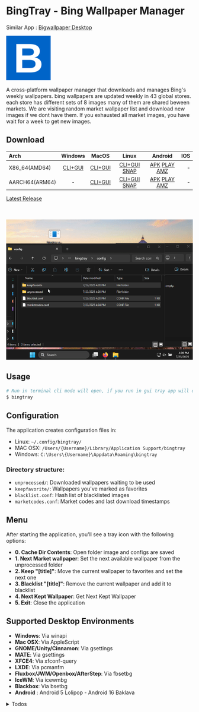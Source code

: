 # BingTray - Bing Wallpaper Manager

Similar App : [Bigwallpaper Desktop](https://bingwallpaper.microsoft.com/Windows/bing/bing-wallpaper/)

<img src="./bingtray/resources/logo.png" alt="drawing" width="120"/>

A cross-platform wallpaper manager that downloads and manages Bing's weekly wallpapers. bing wallpapers are updated weekly in 43 global stores. each store has different sets of 8 images many of them are shared beween markets. We are visiting random market wallpaper list and download new images if we dont have them. If you exhausted all market images, you have wait for a week to get new images. 

## Download

| Arch          | Windows        | MacOS         | Linux        | Android        | IOS         |
|:--------------|:--------------:|:-------------:|:------------:|:--------------:|--------------:|
| X86_64(AMD64) | [CLI+GUI](https://github.com/nikescar/bingtray/releases/latest/download/bingtray-x86_64-pc-windows-msvc.tar.gz) | [CLI+GUI](https://github.com/nikescar/bingtray/releases/latest/download/bingtray-x86_64-apple-darwin.tar.gz) | [CLI+GUI](https://github.com/nikescar/bingtray/releases/latest/download/bingtray-x86_64-unknown-linux-musl.tar.gz) [SNAP](https://snapcraft.io/bingtray) | [APK](https://github.com/nikescar/bingtray/releases/latest/download/bingtray-all-signed.apk) [PLAY](https://play.google.com/store/apps/details?id=pe.nikescar.bingtray) [AMZ](https://www.amazon.com/dp/B0FNVRM146) | - |
| AARCH64(ARM64)| - | [CLI+GUI](https://github.com/nikescar/bingtray/releases/latest/download/bingtray-aarch64-apple-darwin.tar.gz) | [CLI+GUI](https://github.com/nikescar/bingtray/releases/latest/download/bingtray-aarch64-linux-android.tar.gz) [SNAP](https://snapcraft.io/bingtray) | [APK](https://github.com/nikescar/bingtray/releases/latest/download/bingtray-all-signed.apk) [PLAY](https://play.google.com/store/apps/details?id=pe.nikescar.bingtray) [AMZ](https://www.amazon.com/dp/B0FNVRM146) | - |

[Latest Release](https://github.com/nikescar/bingtray/releases)<br/>
<br/>
<br/>

![bingtray](imgs/bingtray.gif "bingtray")

## Usage

```bash
# Run in terminal cli mode will open, if you run in gui tray app will open.
$ bingtray
```

## Configuration

The application creates configuration files in:
- Linux: `~/.config/bingtray/`
- MAC OSX: `/Users/{Username}/Library/Application Support/bingtray`
- Windows: `C:\Users\{Username}\Appdata\Roaming\bingtray`

### Directory structure:
- `unprocessed/`: Downloaded wallpapers waiting to be used
- `keepfavorite/`: Wallpapers you've marked as favorites
- `blacklist.conf`: Hash list of blacklisted images
- `marketcodes.conf`: Market codes and last download timestamps

## Menu

After starting the application, you'll see a tray icon with the following options:
- **0. Cache Dir Contents**: Open folder image and configs are saved
- **1. Next Market wallpaper**: Set the next available wallpaper from the unprocessed folder
- **2. Keep "[title]"**: Move the current wallpaper to favorites and set the next one
- **3. Blacklist "[title]"**: Remove the current wallpaper and add it to blacklist
- **4. Next Kept Wallpaper**: Get Next Kept Wallpaper 
- **5. Exit**: Close the application

## Supported Desktop Environments

- **Windows**: Via winapi
- **Mac OSX**: Via AppleScript
- **GNOME/Unity/Cinnamon**: Via gsettings
- **MATE**: Via gsettings
- **XFCE4**: Via xfconf-query
- **LXDE**: Via pcmanfm
- **Fluxbox/JWM/Openbox/AfterStep**: Via fbsetbg
- **IceWM**: Via icewmbg
- **Blackbox**: Via bsetbg
- **Android** : Android 5 Lolipop -  Android 16 Baklava

<details markdown>
<summary> Todos </summary>

## Todos
* add version to app and check update
* download progress on gui
* remove windws i686 build due to virustotal detected - https://www.virustotal.com/gui/file-analysis/MTVlM2Q3MzFmMzNlMWM4MGVjNmNhNTNmM2Q3MjZjMzE6MTc1MzI1NzA0OA==
* initial bingtray, on long running workflow, tray menu is not well initialized. put menu into different thread.
* windows exe signing 
```
'$SignTool = Get-ChildItem -Path "C:\\Program Files*\\Windows Kits\\*\\bin\\*\\x64\\signtool.exe" -Recurse -ErrorAction SilentlyContinue | Select-Object -First 1',
"$SignToolPath = $SignTool.FullName",
"& $SignToolPath verify /pa /v target\\release\\test.exe",
```
* android widgets.
* ios widgets.
* snapcraft https://github.com/marketplace/actions/snapcraft-action
* flathub https://github.com/flatpak/flatpak-github-actions
* microsoft store https://github.com/marketplace/actions/microsoft-store-publish 
* ms store https://github.com/marketplace/actions/ms-store-publish
* app store https://github.com/NiklasEi/bevy_game_template/blob/main/.github/workflows/release-ios-testflight.yaml https://github.com/marketplace/actions/publish-ios-app-to-app-store
* chrome web store https://github.com/marketplace/actions/chrome-extension-upload-action
* firefox addon https://github.com/marketplace/actions/firefox-addon-action
</details>

